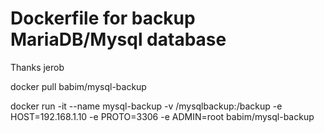 # Dockerfile for backup MariaDB/Mysql database
Thanks jerob

docker pull babim/mysql-backup

docker run -it --name mysql-backup -v /mysqlbackup:/backup -e HOST=192.168.1.10 -e PROTO=3306 -e ADMIN=root babim/mysql-backup

